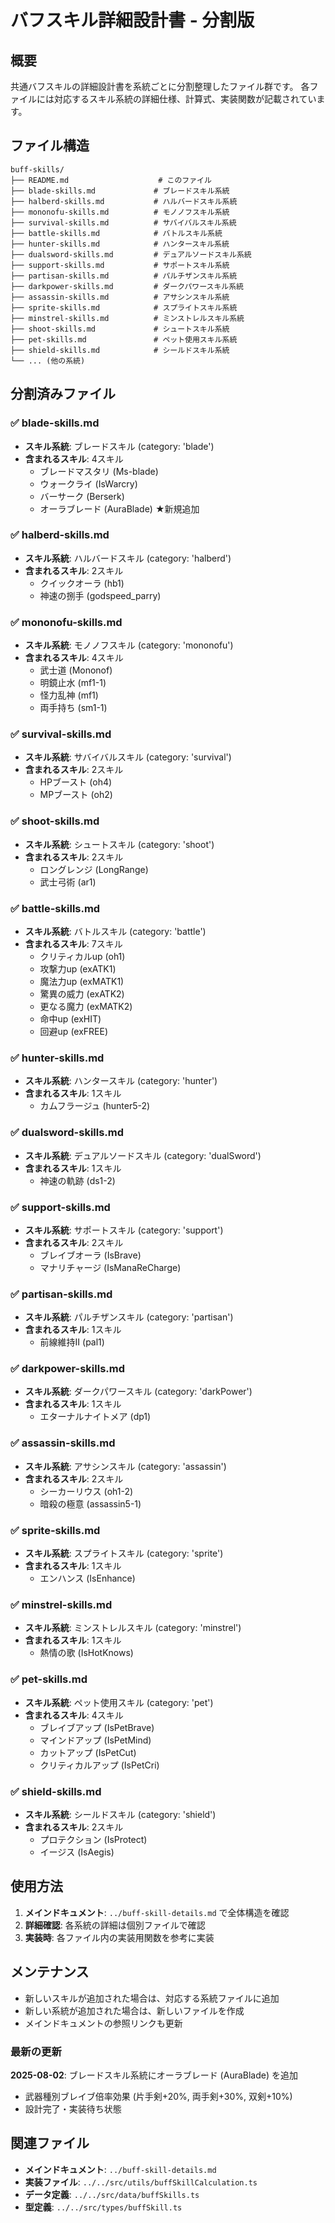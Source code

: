 # バフスキル詳細設計書 - 分割版

## 概要

共通バフスキルの詳細設計書を系統ごとに分割整理したファイル群です。
各ファイルには対応するスキル系統の詳細仕様、計算式、実装関数が記載されています。

## ファイル構造

```
buff-skills/
├── README.md                    # このファイル
├── blade-skills.md             # ブレードスキル系統
├── halberd-skills.md           # ハルバードスキル系統
├── mononofu-skills.md          # モノノフスキル系統
├── survival-skills.md          # サバイバルスキル系統
├── battle-skills.md            # バトルスキル系統
├── hunter-skills.md            # ハンタースキル系統
├── dualsword-skills.md         # デュアルソードスキル系統
├── support-skills.md           # サポートスキル系統
├── partisan-skills.md          # パルチザンスキル系統
├── darkpower-skills.md         # ダークパワースキル系統
├── assassin-skills.md          # アサシンスキル系統
├── sprite-skills.md            # スプライトスキル系統
├── minstrel-skills.md          # ミンストレルスキル系統
├── shoot-skills.md             # シュートスキル系統
├── pet-skills.md               # ペット使用スキル系統
├── shield-skills.md            # シールドスキル系統
└── ... (他の系統)
```

## 分割済みファイル

### ✅ blade-skills.md
- **スキル系統**: ブレードスキル (category: 'blade')
- **含まれるスキル**: 4スキル
  - ブレードマスタリ (Ms-blade)
  - ウォークライ (IsWarcry)
  - バーサーク (Berserk)
  - オーラブレード (AuraBlade) ★新規追加

### ✅ halberd-skills.md
- **スキル系統**: ハルバードスキル (category: 'halberd')
- **含まれるスキル**: 2スキル
  - クイックオーラ (hb1)
  - 神速の捌手 (godspeed_parry)

### ✅ mononofu-skills.md
- **スキル系統**: モノノフスキル (category: 'mononofu')
- **含まれるスキル**: 4スキル
  - 武士道 (Mononof)
  - 明鏡止水 (mf1-1)
  - 怪力乱神 (mf1)
  - 両手持ち (sm1-1)

### ✅ survival-skills.md
- **スキル系統**: サバイバルスキル (category: 'survival')
- **含まれるスキル**: 2スキル
  - HPブースト (oh4)
  - MPブースト (oh2)

### ✅ shoot-skills.md
- **スキル系統**: シュートスキル (category: 'shoot')
- **含まれるスキル**: 2スキル
  - ロングレンジ (LongRange)
  - 武士弓術 (ar1)

### ✅ battle-skills.md
- **スキル系統**: バトルスキル (category: 'battle')
- **含まれるスキル**: 7スキル
  - クリティカルup (oh1)
  - 攻撃力up (exATK1)
  - 魔法力up (exMATK1)
  - 驚異の威力 (exATK2)
  - 更なる魔力 (exMATK2)
  - 命中up (exHIT)
  - 回避up (exFREE)

### ✅ hunter-skills.md
- **スキル系統**: ハンタースキル (category: 'hunter')
- **含まれるスキル**: 1スキル
  - カムフラージュ (hunter5-2)

### ✅ dualsword-skills.md
- **スキル系統**: デュアルソードスキル (category: 'dualSword')
- **含まれるスキル**: 1スキル
  - 神速の軌跡 (ds1-2)

### ✅ support-skills.md
- **スキル系統**: サポートスキル (category: 'support')
- **含まれるスキル**: 2スキル
  - ブレイブオーラ (IsBrave)
  - マナリチャージ (IsManaReCharge)

### ✅ partisan-skills.md
- **スキル系統**: パルチザンスキル (category: 'partisan')
- **含まれるスキル**: 1スキル
  - 前線維持Ⅱ (pal1)

### ✅ darkpower-skills.md
- **スキル系統**: ダークパワースキル (category: 'darkPower')
- **含まれるスキル**: 1スキル
  - エターナルナイトメア (dp1)

### ✅ assassin-skills.md
- **スキル系統**: アサシンスキル (category: 'assassin')
- **含まれるスキル**: 2スキル
  - シーカーリウス (oh1-2)
  - 暗殺の極意 (assassin5-1)

### ✅ sprite-skills.md
- **スキル系統**: スプライトスキル (category: 'sprite')
- **含まれるスキル**: 1スキル
  - エンハンス (IsEnhance)

### ✅ minstrel-skills.md
- **スキル系統**: ミンストレルスキル (category: 'minstrel')
- **含まれるスキル**: 1スキル
  - 熱情の歌 (IsHotKnows)

### ✅ pet-skills.md
- **スキル系統**: ペット使用スキル (category: 'pet')
- **含まれるスキル**: 4スキル
  - ブレイブアップ (IsPetBrave)
  - マインドアップ (IsPetMind)
  - カットアップ (IsPetCut)
  - クリティカルアップ (IsPetCri)

### ✅ shield-skills.md
- **スキル系統**: シールドスキル (category: 'shield')
- **含まれるスキル**: 2スキル
  - プロテクション (IsProtect)
  - イージス (IsAegis)

## 使用方法

1. **メインドキュメント**: `../buff-skill-details.md` で全体構造を確認
2. **詳細確認**: 各系統の詳細は個別ファイルで確認
3. **実装時**: 各ファイル内の実装用関数を参考に実装

## メンテナンス

- 新しいスキルが追加された場合は、対応する系統ファイルに追加
- 新しい系統が追加された場合は、新しいファイルを作成
- メインドキュメントの参照リンクも更新

### 最新の更新

**2025-08-02**: ブレードスキル系統にオーラブレード (AuraBlade) を追加
- 武器種別ブレイブ倍率効果 (片手剣+20%, 両手剣+30%, 双剣+10%)
- 設計完了・実装待ち状態

## 関連ファイル

- **メインドキュメント**: `../buff-skill-details.md`
- **実装ファイル**: `../../src/utils/buffSkillCalculation.ts`
- **データ定義**: `../../src/data/buffSkills.ts`
- **型定義**: `../../src/types/buffSkill.ts`